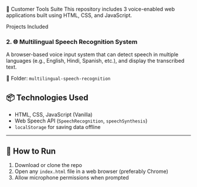 🧠 Customer Tools Suite
This repository includes 3 voice-enabled web applications built using HTML, CSS, and JavaScript.

Projects Included
### 2. 🌐 Multilingual Speech Recognition System
A browser-based voice input system that can detect speech in multiple languages (e.g., English, Hindi, Spanish, etc.), and display the transcribed text.

📁 Folder: `multilingual-speech-recognition`
## 📦 Technologies Used
- HTML, CSS, JavaScript (Vanilla)
- Web Speech API (`SpeechRecognition`, `speechSynthesis`)
- `localStorage` for saving data offline

---

## 🚀 How to Run
1. Download or clone the repo
2. Open any `index.html` file in a web browser (preferably Chrome)
3. Allow microphone permissions when prompted
